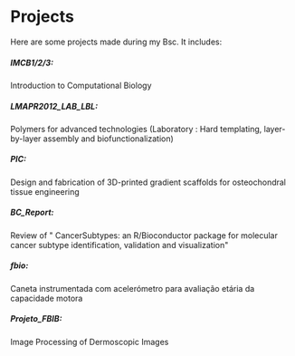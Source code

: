 # Projects

Here are some projects made during my Bsc.
It includes:
##### IMCB1/2/3: 
Introduction to Computational Biology
##### LMAPR2012_LAB_LBL: 
Polymers for advanced technologies (Laboratory : Hard templating, layer-by-layer assembly and biofunctionalization)
##### PIC: 
Design and fabrication of 3D-printed gradient scaffolds for osteochondral tissue engineering
##### BC_Report: 
Review of " CancerSubtypes: an R/Bioconductor package for molecular cancer subtype identification, validation and visualization"
##### fbio: 
Caneta instrumentada com acelerómetro para avaliação etária da capacidade motora
##### Projeto_FBIB: 
Image Processing of Dermoscopic Images
